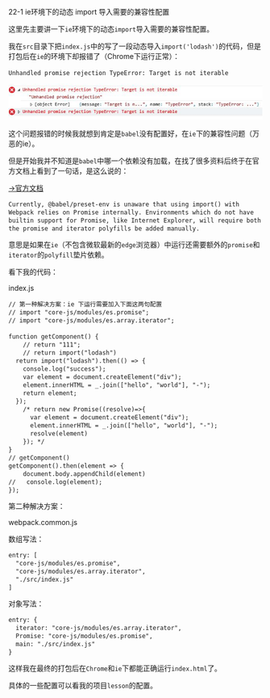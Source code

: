22-1 ie环境下的动态 import 导入需要的兼容性配置

这里先主要讲一下`ie`环境下的动态`import`导入需要的兼容性配置。

我在`src`目录下把`index.js`中的写了一段动态导入`import('lodash')`的代码，但是打包后在`ie`的环境下却报错了（Chrome下运行正常）：

`Unhandled promise rejection TypeError: Target is not iterable`

![image](./1.jpg)

这个问题报错的时候我就想到肯定是`babel`没有配置好，在`ie`下的兼容性问题（万恶的ie）。

但是开始我并不知道是`babel`中哪一个依赖没有加载，在找了很多资料后终于在官方文档上看到了一句话，是这么说的：

[->官方文档](https://babeljs.io/docs/en/babel-plugin-syntax-dynamic-import#working-with-webpack-and-babel-preset-env)

```
Currently, @babel/preset-env is unaware that using import() with Webpack relies on Promise internally. Environments which do not have builtin support for Promise, like Internet Explorer, will require both the promise and iterator polyfills be added manually.
```

意思是如果在`ie`（不包含微软最新的`edge`浏览器）中运行还需要额外的`promise`和`iterator`的`polyfill`垫片依赖。

看下我的代码：

index.js

```
// 第一种解决方案：ie 下运行需要加入下面这两句配置
// import "core-js/modules/es.promise";
// import "core-js/modules/es.array.iterator";

function getComponent() {
    // return "111";
    // return import("lodash")
  return import("lodash").then(() => {
    console.log("success");
    var element = document.createElement("div");
    element.innerHTML = _.join(["hello", "world"], "-");
    return element;
  });
    /* return new Promise((resolve)=>{
      var element = document.createElement("div");
      element.innerHTML = _.join(["hello", "world"], "-");
      resolve(element)
    }); */
}
// getComponent()
getComponent().then(element => {
    document.body.appendChild(element)
//   console.log(element);
});
```

第二种解决方案：

webpack.common.js

数组写法：

```
entry: [
  "core-js/modules/es.promise",
  "core-js/modules/es.array.iterator",
  "./src/index.js"
]
```

对象写法：

```
entry: {
  iterator: "core-js/modules/es.array.iterator",
  Promise: "core-js/modules/es.promise",
  main: "./src/index.js"
}
```

这样我在最终的打包后在`Chrome`和`ie`下都能正确运行`index.html`了。

具体的一些配置可以看我的项目`lesson`的配置。
